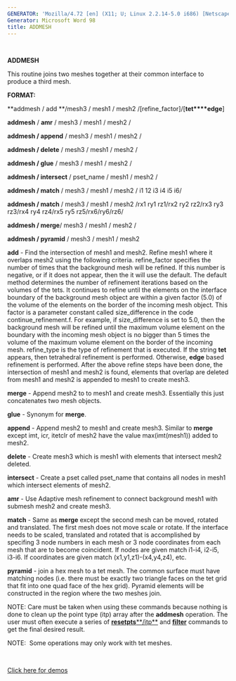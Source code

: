 ```yaml
---
GENERATOR: 'Mozilla/4.72 [en] (X11; U; Linux 2.2.14-5.0 i686) [Netscape]'
Generator: Microsoft Word 98
title: ADDMESH
---
```


 

 **ADDMESH**

  This routine joins two meshes together at their common interface to
  produce a third mesh.

 **FORMAT:**

  **addmesh / add **/mesh3 / mesh1 / mesh2
  /[refine\_factor]/[**tet****edge**]

  **addmesh** / **amr** / mesh3 / mesh1 / mesh2 /

  **addmesh / append** / mesh3 / mesh1 / mesh2 /

  **addmesh / delete** / mesh3 / mesh1 / mesh2 /

  **addmesh / glue** / mesh3 / mesh1 / mesh2 /

  **addmesh / intersect** / pset\_name / mesh1 / mesh2 /

  **addmesh / match** / mesh3 / mesh1 / mesh2 / i1 12 i3 i4 i5 i6/

  **addmesh / match** / mesh3 / mesh1 / mesh2 /rx1 ry1 rz1/rx2 ry2
  rz2/rx3 ry3 rz3/rx4 ry4 rz4/rx5 ry5 rz5/rx6/ry6/rz6/

  **addmesh / merge**/ mesh3 / mesh1 / mesh2 /

  **addmesh / pyramid** / mesh3 / mesh1 / mesh2 

 **add** - Find the intersection of mesh1 and mesh2. Refine mesh1 where
 it overlaps mesh2 using the following criteria. refine\_factor
 specifies the number of times that the background mesh will be
 refined. If this number is negative, or if it does not appear, then
 the it will use the default. The default method determines the number
 of refinement iterations based on the volumes of the tets. It
 continues to refine until the elements on the interface boundary of
 the background mesh object are within a given factor (5.0) of the
 volume of the elements on the border of the incoming mesh object. This
 factor is a parameter constant called size\_difference in the code
 continue\_refinement.f. For example, if size\_difference is set to
 5.0, then the background mesh will be refined until the maximum volume
 element on the boundary with the incoming mesh object is no bigger
 than 5 times the volume of the maximum volume element on the border of
 the incoming mesh. refine\_type is the type of refinement that is
 executed. If the string **tet** appears, then tetrahedral refinement
 is performed. Otherwise, **edge** based refinement is performed. After
 the above refine steps have been done, the intersection of mesh1 and
 mesh2 is found, elements that overlap are deleted from mesh1 and mesh2
 is appended to mesh1 to create mesh3.

 **merge** - Append mesh2 to to mesh1 and create mesh3. Essentially
 this just concatenates two mesh objects.

 **glue** - Synonym for **merge**.

 **append** - Append mesh2 to mesh1 and create mesh3. Similar to
 **merge** except imt, icr, itetclr of mesh2 have the value
 max(imt(mesh1)) added to mesh2.

 **delete** - Create mesh3 which is mesh1 with elements that intersect
 mesh2 deleted.

 **intersect** - Create a pset called pset\_name that contains all
 nodes in mesh1 which intersect elements of mesh2.

 **amr** - Use Adaptive mesh refinement to connect background mesh1
 with submesh mesh2 and create mesh3.

 **match** - Same as **merge** except the second mesh can be moved,
 rotated and translated. The first mesh does not move scale or rotate.
 If the interface needs to be scaled, translated and rotated that is
 accomplished by specifing 3 node numbers in each mesh or 3 node
 coordinates from each mesh that are to become coincident. If nodes are
 given match i1-i4, i2-i5, i3-i6. If coordinates are given match
 (x1,y1,z1)-(x4,y4,z4), etc.

 **pyramid** - join a hex mesh to a tet mesh. The common surface must
 have matching nodes (i.e. there must be exactly two triangle faces on
 the tet grid that fit into one quad face of the hex grid). Pyramid
 elements will be constructed in the region where the two meshes join.

 NOTE: Care must be taken when using these commands because nothing is
 done to clean up the point type (itp) array after the **addmesh**
 operation. The user must often execute a series of
 [**resetpts****/itp**](RESETPT.md) and **[filter](FILTER.md)**
 commands to get the final desired result.

 NOTE:  Some operations may only work with tet meshes.

  

 [Click here for demos](demos/addmesh/md/main_addmesh.md)



